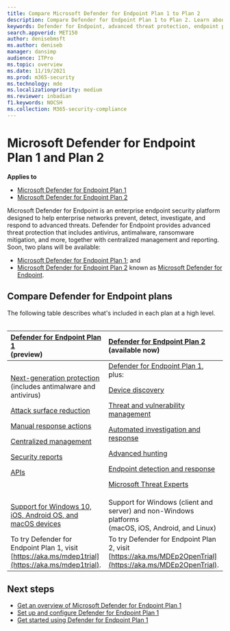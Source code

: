 ```yaml
---
title: Compare Microsoft Defender for Endpoint Plan 1 to Plan 2
description: Compare Defender for Endpoint Plan 1 to Plan 2. Learn about the differences between the plans and select the plan that suits your organization's needs.
keywords: Defender for Endpoint, advanced threat protection, endpoint protection
search.appverid: MET150  
author: denisebmsft
ms.author: deniseb
manager: dansimp 
audience: ITPro
ms.topic: overview
ms.date: 11/19/2021
ms.prod: m365-security
ms.technology: mde
ms.localizationpriority: medium
ms.reviewer: inbadian
f1.keywords: NOCSH  
ms.collection: M365-security-compliance
---
```


# Microsoft Defender for Endpoint Plan 1 and Plan 2

**Applies to**

- [Microsoft Defender for Endpoint Plan 1](https://go.microsoft.com/fwlink/p/?linkid=2154037)
- [Microsoft Defender for Endpoint Plan 2](https://go.microsoft.com/fwlink/p/?linkid=2154037)

Microsoft Defender for Endpoint is an enterprise endpoint security platform designed to help enterprise networks prevent, detect, investigate, and respond to advanced threats. Defender for Endpoint provides advanced threat protection that includes antivirus, antimalware, ransomware mitigation, and more, together with centralized management and reporting. Soon, two plans will be available:   
 
- [Microsoft Defender for Endpoint Plan 1](defender-endpoint-plan-1.md); and 
- [Microsoft Defender for Endpoint Plan 2](microsoft-defender-endpoint.md) known as [Microsoft Defender for Endpoint](microsoft-defender-endpoint.md).

## Compare Defender for Endpoint plans

The following table describes what's included in each plan at a high level. <br/><br/>

| [Defender for Endpoint Plan 1](defender-endpoint-plan-1.md) <br/>(preview) | [Defender for Endpoint Plan 2](microsoft-defender-endpoint.md) <br/>(available now) |
|:---|:---|
| [Next-generation protection](defender-endpoint-plan-1.md#next-generation-protection) <br/>(includes antimalware and antivirus) <p> [Attack surface reduction](defender-endpoint-plan-1.md#attack-surface-reduction) <p> [Manual response actions](defender-endpoint-plan-1.md#manual-response-actions) <p> [Centralized management](defender-endpoint-plan-1.md#centralized-management) <p>[Security reports](defender-endpoint-plan-1.md#reporting) <p>[APIs](defender-endpoint-plan-1.md#apis)  | [Defender for Endpoint Plan 1](defender-endpoint-plan-1.md), plus: <p> [Device discovery](device-discovery.md) <p> [Threat and vulnerability management](next-gen-threat-and-vuln-mgt.md) <p> [Automated investigation and response](automated-investigations.md) <p> [Advanced hunting](advanced-hunting-overview.md) <p> [Endpoint detection and response](overview-endpoint-detection-response.md) <p> [Microsoft Threat Experts](microsoft-threat-experts.md)  |
| [Support for Windows 10, iOS, Android OS, and macOS devices](defender-endpoint-plan-1.md#cross-platform-support) | Support for Windows (client and server) and non-Windows platforms<br/> (macOS, iOS, Android, and Linux) |
| To try Defender for Endpoint Plan 1, visit [https://aka.ms/mdep1trial](https://aka.ms/mdep1trial). | To try Defender for Endpoint Plan 2, visit [https://aka.ms/MDEp2OpenTrial](https://aka.ms/MDEp2OpenTrial). |

## Next steps

- [Get an overview of Microsoft Defender for Endpoint Plan 1](defender-endpoint-plan-1.md)
- [Set up and configure Defender for Endpoint Plan 1](mde-p1-setup-configuration.md)
- [Get started using Defender for Endpoint Plan 1](mde-plan1-getting-started.md)
